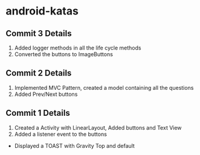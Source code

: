 # android-katas

## Commit 3 Details
1. Added logger methods in all the life cycle methods
2. Converted the buttons to ImageButtons

## Commit 2 Details
1. Implemented MVC Pattern, created a model containing all the questions
2. Added Prev/Next buttons


## Commit 1 Details
1. Created a Activity with LinearLayout, Added buttons and Text View
2. Added a listener event to the buttons
* Displayed a TOAST with Gravity Top and default
